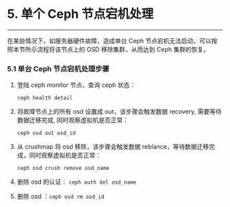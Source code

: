 # 5. 单个 Ceph 节点宕机处理

----------

在某些情况下，如服务器硬件故障，造成单台 Ceph 节点宕机无法启动，可以按照本节所示流程将该节点上的 OSD 移除集群，从而达到 Ceph 集群的恢复。

### 5.1 单台 Ceph 节点宕机处理步骤

1. 登陆 ceph monitor 节点，查询 ceph 状态：

   `ceph health detail`

2. 将故障节点上的所有 osd 设置成 out，该步骤会触发数据 recovery, 需要等待数据迁移完成, 同时观察虚拟机是否正常：

   `ceph osd out osd_id`

3. 从 crushmap 将 osd 移除，该步骤会触发数据 reblance，等待数据迁移完成，同时观察虚拟机是否正常：

   `ceph osd crush remove osd_name`

4. 删除 osd 的认证： `ceph auth del osd_name`

5. 删除 osd ：`ceph osd rm osd_id`






